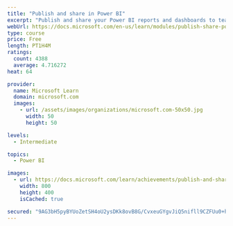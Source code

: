 ```yaml
---
title: "Publish and share in Power BI"
excerpt: "Publish and share your Power BI reports and dashboards to teammates in your organization or to everyone on the web."
webUrl: https://docs.microsoft.com/en-us/learn/modules/publish-share-power-bi/
type: course
price: Free
length: PT1H4M
ratings:
  count: 4388
  average: 4.716272
heat: 64

provider:
  name: Microsoft Learn
  domain: microsoft.com
  images:
    - url: /assets/images/organizations/microsoft.com-50x50.jpg
      width: 50
      height: 50

levels:
  - Intermediate

topics:
  - Power BI

images:
  - url: https://docs.microsoft.com/learn/achievements/publish-and-share-with-power-bi-desktop-social.png
    width: 800
    height: 400
    isCached: true

secured: "9AG3bH5pyBYUoZetSH4oU2ysDKk8ovB8G/CvxeuGYgvJiQ5nifll9CZFUu0+hpJQ+Opg50L1nKTWsSrWJOf9ND2Ev7m4E5sDqe1845lwMJyJZKcR7+0mL2cWr356hNFnQND6tMDs1TlZ+QqXwDjLpcP32bFz7RZNb3j1LBvrd3G9y2N34SCSb2Cfqcjt4q42KNGt6ak607PSrNNwQtDWTDPELCDLoWr43B/Qu47Yg28+4KCJC3Czcx0QDCeBw66sCMKQ1VvvpsmBlPp5FJq1DSfLaQCROdnoOrDwD53VNlBPPg0OD3I5Yk2F2OxomUM9ffbucwih0ZkXKGu50tdTsDVVwzLjT2RuMRZPNwhY+0LO4LcanoO8JTpnFuDuaEFF3VOLhuEsUusvKZg2eAe533jcyFQ1B9frNwKH7gT8RZM=;y+VdAo/mjG48asUYwV2vQw=="
---
```



